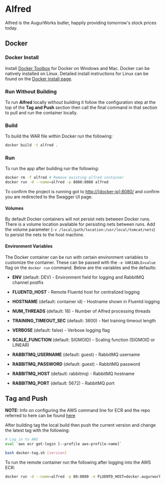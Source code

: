 # Alfred
Alfred is the AugurWorks butler, happily providing tomorrow's stock prices today.

## Docker
### Docker Install
Install [Docker Toolbox](https://www.docker.com/products/docker-toolbox) for Docker on Windows and Mac. Docker can be natively installed on Linux. Detailed install instructions for Linux can be found on the [Docker install page](https://docs.docker.com/engine/installation/).

### Run Without Building
To run **Alfred** locally without building it follow the configuration step at the top of the **Tag and Push** section then call the final command in that section to pull and run the container locally.

### Build
To build the WAR file within Docker run the following:

```bash
docker build -t alfred .
```

### Run
To run the app after building run the following:

```bash
docker rm -f alfred # Remove existing alfred container
docker run -d --name=alfred -p 8080:8080 alfred
```

To confirm the project is running got to [http://[docker-ip]:8080/](http://[docker-ip]:8080/) and confirm you are redirected to the Swagger UI page.

#### Volumes
By default Docker containers will not persist nets between Docker runs. There is a volume location available for persisting nets between runs. Add the volume parameter (`-v /local/path/location:/usr/local/tomcat/nets`) to persist the nets to the host machine.

#### Environment Variables
The Docker container can be run with certain environment variables to customize the container. These can be passed with the `-e VARIABLE=value` flag on the `docker run` command. Below are the variables and the defaults:
- **ENV** (default: DEV) - Environment field for logging and RabbitMQ channel postfix
- **FLUENTD_HOST** - Remote Fluentd host for centralized logging
- **HOSTNAME** (default: container id) - Hostname shown in Fluentd logging
- **NUM_THREADS** (default: 16) - Number of Alfred processing threads
- **TRAINING_TIMEOUT_SEC** (default: 3600) - Net training timeout length
- **VERBOSE** (default: false) - Verbose logging flag
- **SCALE_FUNCTION** (default: SIGMOID) - Scaling function (SIGMOID or LINEAR)

- **RABBITMQ_USERNAME** (default: guest) - RabbitMQ username
- **RABBITMQ_PASSWORD** (default: guest) - RabbitMQ password
- **RABBITMQ_HOST** (default: rabbitmq) - RabbitMQ hostname
- **RABBITMQ_PORT** (default: 5672) - RabbitMQ port

## Tag and Push
**NOTE:** Info on configuring the AWS command line for ECR and the repo referred to here can be found [here](https://console.aws.amazon.com/ecs/home?region=us-east-1#/repositories/alfred#images)

After building tag the local build then push the current version and change the latest tag with the following:

```bash
# Log in to AWS
eval `aws ecr get-login [--profile aws-profile-name]`

bash docker-tag.sh [version]
```

To run the remote container run the following after logging into the AWS ECR:

```bash
docker run -d --name=alfred -p 80:8080 -e FLUENTD_HOST=docker.augurworks.com -e HOSTNAME=alfred --volumes-from data 274685854631.dkr.ecr.us-east-1.amazonaws.com/alfred:[version]
```
